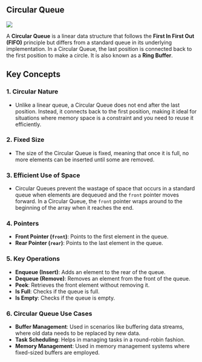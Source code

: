 ## Circular Queue

<img src="https://media.geeksforgeeks.org/wp-content/uploads/Circular-queue.png" />

A **Circular Queue** is a linear data structure that follows the **First In First Out (FIFO)** principle but differs from a standard queue in its underlying implementation. In a Circular Queue, the last position is connected back to the first position to make a circle. It is also known as a **Ring Buffer**.

## Key Concepts

### 1. **Circular Nature**
   - Unlike a linear queue, a Circular Queue does not end after the last position. Instead, it connects back to the first position, making it ideal for situations where memory space is a constraint and you need to reuse it efficiently.

### 2. **Fixed Size**
   - The size of the Circular Queue is fixed, meaning that once it is full, no more elements can be inserted until some are removed.

### 3. **Efficient Use of Space**
   - Circular Queues prevent the wastage of space that occurs in a standard queue when elements are dequeued and the `front` pointer moves forward. In a Circular Queue, the `front` pointer wraps around to the beginning of the array when it reaches the end.

### 4. **Pointers**
   - **Front Pointer (`front`)**: Points to the first element in the queue.
   - **Rear Pointer (`rear`)**: Points to the last element in the queue.

### 5. **Key Operations**
   - **Enqueue (Insert)**: Adds an element to the rear of the queue.
   - **Dequeue (Remove)**: Removes an element from the front of the queue.
   - **Peek**: Retrieves the front element without removing it.
   - **Is Full**: Checks if the queue is full.
   - **Is Empty**: Checks if the queue is empty.

### 6. **Circular Queue Use Cases**
   - **Buffer Management**: Used in scenarios like buffering data streams, where old data needs to be replaced by new data.
   - **Task Scheduling**: Helps in managing tasks in a round-robin fashion.
   - **Memory Management**: Used in memory management systems where fixed-sized buffers are employed.
